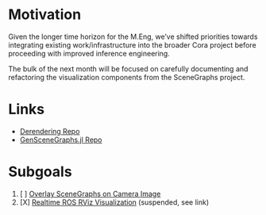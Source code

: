 # Motivation

Given the longer time horizon for the M.Eng, we’ve shifted priorities towards
integrating existing work/infrastructure into the broader Cora project before
proceeding with improved inference engineering.

The bulk of the next month will be focused on carefully
documenting and refactoring the visualization components from the SceneGraphs
project.

# Links

* [Derendering Repo](https://github.com/probcomp/Derendering.git)
* [GenSceneGraphs.jl Repo](https://github.com/probcomp/GenSceneGraphs.jl)

# Subgoals

1. [ ] [Overlay SceneGraphs on Camera Image](OverlaySceneGraphOnCameraImage.md)
2. [X] [Realtime ROS RViz Visualization](RealtimeROSRVizVisualization.md) (suspended, see link)
